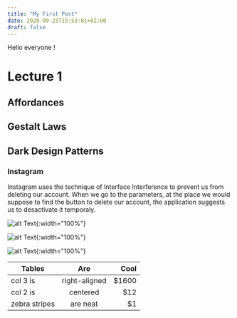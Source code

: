```yaml
---
title: "My First Post"
date: 2020-09-25T15:53:01+02:00
draft: false
---
```


Hello everyone !

# Lecture 1

## Affordances

## Gestalt Laws 

## Dark Design Patterns

### Instagram

Instagram uses the technique of Interface Interference to prevent us from deleting our account. 
When we go to the parameters, at the place we would suppose to find the button to delete our account,
the application suggests us to desactivate it temporaly. 

![alt Text](https://github.com/Ceici92/HugoBlog3/blob/master/docs/images/Post1Insta.JPG "Image 1"){:width="100%"}

![alt Text](https://github.com/Ceici92/HugoBlog3/blob/master/static/img/Post1Insta.JPG "Image 1"){:width="100%"}

![alt Text](https://github.com/Ceici92/HugoBlog3/blob/master/content/posts/post1/Post1Insta.JPG "Image 1"){:width="100%"}





| Tables        | Are           | Cool  |
| ------------- |:-------------:| -----:|
| col 3 is      | right-aligned | $1600 |
| col 2 is      | centered      |   $12 |
| zebra stripes | are neat      |    $1 |




